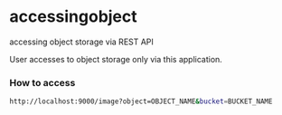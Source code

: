 # accessingobject
accessing object storage via REST API

User accesses to object storage only via this application. 


### How to access 
```sh
http://localhost:9000/image?object=OBJECT_NAME&bucket=BUCKET_NAME
```
